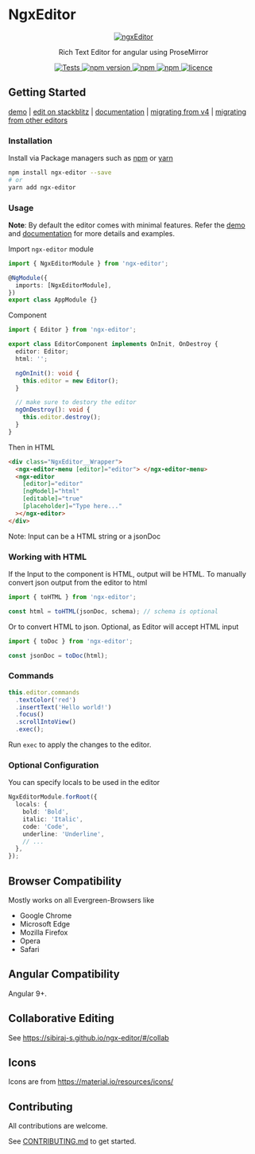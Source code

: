 # NgxEditor

<p align="center">
  <a href="https://github.com/sibiraj-s/ngx-editor">
   <img src="./sketch/ngx-editor.png" alt="ngxEditor">
  </a>
</p>
<p align="center">Rich Text Editor for angular using ProseMirror</p>
<p align="center">
  <a href="https://travis-ci.org/sibiraj-s/ngx-editor">
    <img alt="Tests" src="https://github.com/sibiraj-s/ngx-editor/workflows/Tests/badge.svg">
  </a>
  <a href="https://www.npmjs.com/package/ngx-editor">
    <img alt="npm version" src="https://badgen.net/npm/v/ngx-editor">
  </a>
  <a href="https://www.npmjs.com/package/ngx-editor">
    <img alt="npm" src="https://badgen.net/npm/dm/ngx-editor">
  </a>
  <a href="https://www.npmjs.com/package/ngx-editor">
    <img alt="npm" src="https://badgen.net/npm/dt/ngx-editor">
  </a>
  <a href="https://github.com/sibiraj-s/ngx-editor/blob/master/LICENSE">
    <img alt="licence" src="https://badgen.net/npm/license/ngx-editor">
  </a>
</p>

## Getting Started

[demo] | [edit on stackblitz][stackblitz] | [documentation] | [migrating from v4][migration] | [migrating from other editors][migration]

### Installation

Install via Package managers such as [npm][npm] or [yarn][yarn]

```bash
npm install ngx-editor --save
# or
yarn add ngx-editor
```

### Usage

**Note**: By default the editor comes with minimal features. Refer the [demo](#demo) and [documentation] for more details and examples.

Import `ngx-editor` module

```ts
import { NgxEditorModule } from 'ngx-editor';

@NgModule({
  imports: [NgxEditorModule],
})
export class AppModule {}
```

Component

```ts
import { Editor } from 'ngx-editor';

export class EditorComponent implements OnInit, OnDestroy {
  editor: Editor;
  html: '';

  ngOnInit(): void {
    this.editor = new Editor();
  }

  // make sure to destory the editor
  ngOnDestroy(): void {
    this.editor.destroy();
  }
}
```

Then in HTML

```html
<div class="NgxEditor__Wrapper">
  <ngx-editor-menu [editor]="editor"> </ngx-editor-menu>
  <ngx-editor
    [editor]="editor"
    [ngModel]="html"
    [editable]="true"
    [placeholder]="Type here..."
  ></ngx-editor>
</div>
```

Note: Input can be a HTML string or a jsonDoc

### Working with HTML

If the Input to the component is HTML, output will be HTML. To manually convert json output from the editor to html

```ts
import { toHTML } from 'ngx-editor';

const html = toHTML(jsonDoc, schema); // schema is optional
```

Or to convert HTML to json. Optional, as Editor will accept HTML input

```ts
import { toDoc } from 'ngx-editor';

const jsonDoc = toDoc(html);
```

### Commands

```ts
this.editor.commands
  .textColor('red')
  .insertText('Hello world!')
  .focus()
  .scrollIntoView()
  .exec();
```

Run `exec` to apply the changes to the editor.

### Optional Configuration

You can specify locals to be used in the editor

```ts
NgxEditorModule.forRoot({
  locals: {
    bold: 'Bold',
    italic: 'Italic',
    code: 'Code',
    underline: 'Underline',
    // ...
  },
});
```

## Browser Compatibility

Mostly works on all Evergreen-Browsers like

- Google Chrome
- Microsoft Edge
- Mozilla Firefox
- Opera
- Safari

## Angular Compatibility

Angular 9+.

## Collaborative Editing

See https://sibiraj-s.github.io/ngx-editor/#/collab

## Icons

Icons are from https://material.io/resources/icons/

## Contributing

All contributions are welcome.

See [CONTRIBUTING.md](./.github/CONTRIBUTING.md) to get started.

[npm]: https://www.npmjs.com/
[yarn]: https://yarnpkg.com/lang/en/
[documentation]: https://sibiraj-s.github.io/ngx-editor
[demo]: https://ngx-editor.stackblitz.io/
[stackblitz]: https://stackblitz.com/edit/ngx-editor
[migration]: https://sibiraj-s.github.io/ngx-editor/#/migration
